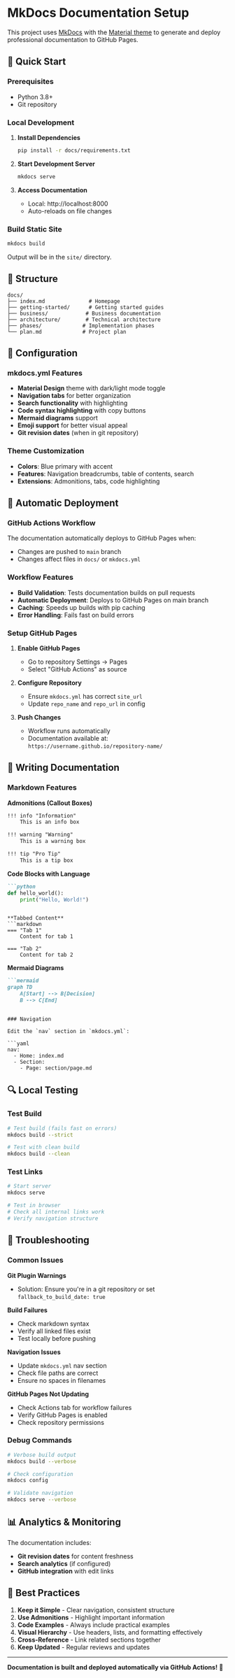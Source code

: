 # MkDocs Documentation Setup

This project uses [MkDocs](https://www.mkdocs.org/) with the [Material theme](https://squidfunk.github.io/mkdocs-material/) to generate and deploy professional documentation to GitHub Pages.

## 🚀 Quick Start

### Prerequisites
- Python 3.8+
- Git repository

### Local Development

1. **Install Dependencies**
   ```bash
   pip install -r docs/requirements.txt
   ```

2. **Start Development Server**
   ```bash
   mkdocs serve
   ```

3. **Access Documentation**
   - Local: http://localhost:8000
   - Auto-reloads on file changes

### Build Static Site

```bash
mkdocs build
```

Output will be in the `site/` directory.

## 📁 Structure

```
docs/
├── index.md              # Homepage
├── getting-started/      # Getting started guides
├── business/            # Business documentation
├── architecture/        # Technical architecture
├── phases/             # Implementation phases
└── plan.md             # Project plan
```

## 🔧 Configuration

### mkdocs.yml Features
- **Material Design** theme with dark/light mode toggle
- **Navigation tabs** for better organization
- **Search functionality** with highlighting
- **Code syntax highlighting** with copy buttons
- **Mermaid diagrams** support
- **Emoji support** for better visual appeal
- **Git revision dates** (when in git repository)

### Theme Customization
- **Colors**: Blue primary with accent
- **Features**: Navigation breadcrumbs, table of contents, search
- **Extensions**: Admonitions, tabs, code highlighting

## 🚀 Automatic Deployment

### GitHub Actions Workflow

The documentation automatically deploys to GitHub Pages when:
- Changes are pushed to `main` branch
- Changes affect files in `docs/` or `mkdocs.yml`

### Workflow Features
- **Build Validation**: Tests documentation builds on pull requests
- **Automatic Deployment**: Deploys to GitHub Pages on main branch
- **Caching**: Speeds up builds with pip caching
- **Error Handling**: Fails fast on build errors

### Setup GitHub Pages

1. **Enable GitHub Pages**
   - Go to repository Settings → Pages
   - Select "GitHub Actions" as source

2. **Configure Repository**
   - Ensure `mkdocs.yml` has correct `site_url`
   - Update `repo_name` and `repo_url` in config

3. **Push Changes**
   - Workflow runs automatically
   - Documentation available at: `https://username.github.io/repository-name/`

## 📝 Writing Documentation

### Markdown Features

**Admonitions (Callout Boxes)**
```markdown
!!! info "Information"
    This is an info box

!!! warning "Warning"
    This is a warning box

!!! tip "Pro Tip"
    This is a tip box
```

**Code Blocks with Language**
```markdown
```python
def hello_world():
    print("Hello, World!")
```
```

**Tabbed Content**
```markdown
=== "Tab 1"
    Content for tab 1

=== "Tab 2"
    Content for tab 2
```

**Mermaid Diagrams**
```markdown
```mermaid
graph TD
    A[Start] --> B[Decision]
    B --> C[End]
```
```

### Navigation

Edit the `nav` section in `mkdocs.yml`:

```yaml
nav:
  - Home: index.md
  - Section:
    - Page: section/page.md
```

## 🔍 Local Testing

### Test Build
```bash
# Test build (fails fast on errors)
mkdocs build --strict

# Test with clean build
mkdocs build --clean
```

### Test Links
```bash
# Start server
mkdocs serve

# Test in browser
# Check all internal links work
# Verify navigation structure
```

## 🚨 Troubleshooting

### Common Issues

**Git Plugin Warnings**
- Solution: Ensure you're in a git repository or set `fallback_to_build_date: true`

**Build Failures**
- Check markdown syntax
- Verify all linked files exist
- Test locally before pushing

**Navigation Issues**
- Update `mkdocs.yml` nav section
- Check file paths are correct
- Ensure no spaces in filenames

**GitHub Pages Not Updating**
- Check Actions tab for workflow failures
- Verify GitHub Pages is enabled
- Check repository permissions

### Debug Commands

```bash
# Verbose build output
mkdocs build --verbose

# Check configuration
mkdocs config

# Validate navigation
mkdocs serve --verbose
```

## 📊 Analytics & Monitoring

The documentation includes:
- **Git revision dates** for content freshness
- **Search analytics** (if configured)
- **GitHub integration** with edit links

## 🎯 Best Practices

1. **Keep it Simple** - Clear navigation, consistent structure
2. **Use Admonitions** - Highlight important information
3. **Code Examples** - Always include practical examples
4. **Visual Hierarchy** - Use headers, lists, and formatting effectively
5. **Cross-Reference** - Link related sections together
6. **Keep Updated** - Regular reviews and updates

---

**Documentation is built and deployed automatically via GitHub Actions!** 🚀
